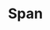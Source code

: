 ---
title: Span
defn: |-
    The *span* is the fastest possible time to execute the computation on an
    unlimited number of processors, which corresponds to the sum of the times taken
    by the strands along a longest path in the trace, where “longest” means that each
    strand is weighted by its execution time. Such a longest path is called the *critical
    path* of the trace, and thus the span is the weight of the longest (weighted) path
    in the trace.
---